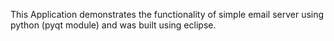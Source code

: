 This Application demonstrates the functionality of simple email server using python (pyqt module) and was built using eclipse.
